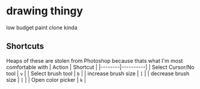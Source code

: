 # drawing thingy
low budget paint clone kinda

## Shortcuts
Heaps of these are stolen from Photoshop because thats what I'm most comfortable with
| Action | Shortcut |
|--------|----------|
| Select Cursor/No tool | `v` |
| Select brush tool | `b` |
| increase brush size | `]` |
| decrease brush size | `[` |
| Open color picker | `k` |